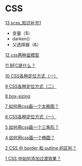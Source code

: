 # CSS

[13 scss_知识补充1 ](https://github.com/clouddawn/blog/blob/main/md/md6/195_scss_%E7%9F%A5%E8%AF%86%E8%A1%A5%E5%85%851.md)

* 变量（$）
* darken()
* 父选择器（&）

[12 css两种盒模型](https://zhuanlan.zhihu.com/p/405892986)

[11 BFC是什么？](https://zhuanlan.zhihu.com/p/406329485)

[10 CSS各种定位方式（一）](https://zhuanlan.zhihu.com/p/296759466)

[9 CSS各种定位方式（二）](https://zhuanlan.zhihu.com/p/298263465)

[8 box-sizing](https://zhuanlan.zhihu.com/p/298303725)

[7 如何用css画一个太极图？](https://zhuanlan.zhihu.com/p/299137923)

[6  CSS各种定位方式（一）](https://zhuanlan.zhihu.com/p/296759466)

[5 如何用css画一个三角形？](https://zhuanlan.zhihu.com/p/285829626)

[4 如何用css画一个椭圆？](https://zhuanlan.zhihu.com/p/285662009)

[2 CSS 中 border 和 outline 的区别？](https://zhuanlan.zhihu.com/p/416359581)

[1 CSS 中如何添加过渡效果？](https://zhuanlan.zhihu.com/p/418044212)